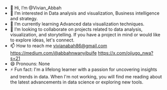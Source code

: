 - 👋 Hi, I’m @Vivian_Abbah
- 👀 I’m interested in Data analysis and visualization, Business intelligence and strategy.
- 🌱 I’m currently learning Advanced data visualization techniques.
- 💞️ I’m looking to collaborate on projects related to data analysis, visualization, and storytelling. If you have a project in mind or would like to explore ideas, let's connect.
- 📫 How to reach me vivianabah86@gmail.com https://medium.com/@abbahnwanyibuife https://x.com/ojiugo_nwa?s=21
- 😄 Pronouns: None
- ⚡ Fun fact: I'm a lifelong learner with a passion for uncovering insights and trends in data. When I'm not working, you will find me reading about the latest advancements in data science or exploring new tools.

<!---
Vivian_Abbah is a ✨ special ✨ repository because its `README.md` (this file) appears on your GitHub profile.
You can click the Preview link to take a look at your changes.
--->
